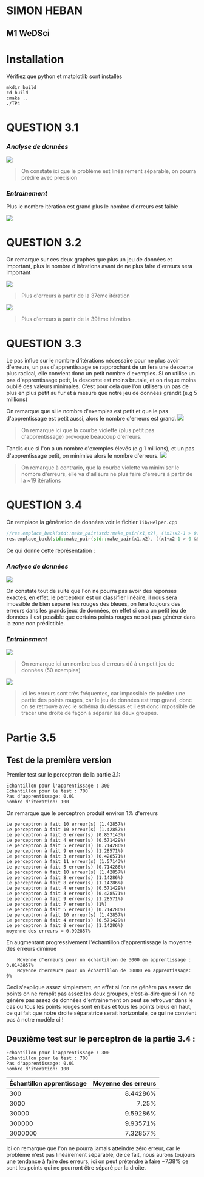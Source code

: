 # SIMON HEBAN
## M1 WeDSci


# Installation

Vérifiez que python et matplotlib sont installés

    mkdir build
    cd build
    cmake ..
    ./TP4


# QUESTION 3.1

### *Analyse de données*
![](answers/plot_points_3_1.png)
> On constate ici que le problème est linéairement séparable, on pourra prédire avec précision 

### *Entrainement*

Plus le nombre itération est grand plus le nombre d'erreurs est faible

![](answers/errorbyitr.png)

# QUESTION 3.2

On remarque sur ces deux graphes que plus un jeu de données et important, plus le nombre d'itérations avant de ne plus faire d'erreurs sera important

![](answers/errorbyexemple_10.png)
> Plus d'erreurs à partir de la 37ème itération

![](answers/errorbyexemple_10000.png)
> Plus d'erreurs à partir de la 39ème itération

# QUESTION 3.3

Le pas influe sur le nombre d'itérations nécessaire pour ne plus avoir d'erreurs, un pas d'apprentissage se rapprochant de un fera une descente plus radical, elle convient donc un petit nombre d'exemples.
Si on utilise un pas d'apprentissage petit, la descente est moins brutale, et on risque moins oublié des valeurs minimales.
C'est pour cela que l'on utilisera un pas de plus en plus petit au fur et à mesure que notre jeu de données grandit (e.g 5 millions)

On remarque que si le nombre d'exemples est petit et que le pas d'apprentissage est petit aussi, alors le nombre d'erreurs est grand.
![](answers/errorbylearning_step_100.png)
> On remarque ici que la courbe violette (plus petit pas d'apprentissage) provoque beaucoup d'erreurs.


Tandis que si l'on a un nombre d'exemples élevés (e.g 1 millions), et un pas d'apprentissage petit, on minimise alors le nombre d'erreurs.
![](answers/errorbylearning_step_100000.png)
> On remarque à contrario, que la courbe violette va minimiser le nombre d'erreurs, elle va d'ailleurs ne plus faire d'erreurs à partir de la ~19 itérations


# QUESTION 3.4

On remplace la génération de données voir le fichier `lib/Helper.cpp`

```cpp
//res.emplace_back(std::make_pair(std::make_pair(x1,x2), ((x1+x2-1 > 0) ? 1 : -1)));
res.emplace_back(std::make_pair(std::make_pair(x1,x2), ((x1+x2-1 > 0 && x2 > 0.5) ? 1 : -1)));
```

Ce qui donne cette représentation :

### *Analyse de données*
![](answers/plot_points_3_4.png)

On constate tout de suite que l'on ne pourra pas avoir des réponses exactes, en effet, le perceptron est un classifier linéaire, il nous sera imossible de bien séparer les rouges des bleues, on fera toujours des erreurs dans les grands jeux de données, en effet si on a un petit jeu de données il est possible que certains points rouges ne soit pas générer dans la zone non prédictible.

### *Entrainement*

![](answers/partie_4_errorbyitr.png)
> On remarque ici un nombre bas d'erreurs dû à un petit jeu de données (50 exemples)

![](answers/partie_4_errorbyexemple_10000.png)
> Ici les erreurs sont très fréquentes, car impossible de prédire une partie des points rouges, car le jeu de données est trop grand, donc on se retrouve avec le schéma du dessus et il est donc impossible de tracer une droite de façon à séparer les deux groupes.


# Partie 3.5

## Test de la première version

Premier test sur le perceptron de la partie 3.1:

```
Echantillon pour l'apprentissage : 300
Echantillon pour le test : 700
Pas d'apprentissage: 0.01
nombre d'itération: 100
```

On remarque que le perceptron produit environ 1% d'erreurs

```
Le perceptron à fait 10 erreur(s) (1.42857%)
Le perceptron à fait 10 erreur(s) (1.42857%)
Le perceptron à fait 6 erreur(s) (0.857143%)
Le perceptron à fait 4 erreur(s) (0.571429%)
Le perceptron à fait 5 erreur(s) (0.714286%)
Le perceptron à fait 9 erreur(s) (1.28571%)
Le perceptron à fait 3 erreur(s) (0.428571%)
Le perceptron à fait 11 erreur(s) (1.57143%)
Le perceptron à fait 5 erreur(s) (0.714286%)
Le perceptron à fait 10 erreur(s) (1.42857%)
Le perceptron à fait 8 erreur(s) (1.14286%)
Le perceptron à fait 8 erreur(s) (1.14286%)
Le perceptron à fait 4 erreur(s) (0.571429%)
Le perceptron à fait 3 erreur(s) (0.428571%)
Le perceptron à fait 9 erreur(s) (1.28571%)
Le perceptron à fait 7 erreur(s) (1%)
Le perceptron à fait 5 erreur(s) (0.714286%)
Le perceptron à fait 10 erreur(s) (1.42857%)
Le perceptron à fait 4 erreur(s) (0.571429%)
Le perceptron à fait 8 erreur(s) (1.14286%)
moyenne des erreurs = 0.992857%
```
En augmentant progressivement l'échantillon d'apprentissage la moyenne des erreurs diminue

```
    Moyenne d'erreurs pour un échantillon de 3000 en apprentissage : 0.0142857%
    Moyenne d'erreurs pour un échantillon de 30000 en apprentissage: 0%
```

Ceci s'explique assez simplement, en effet si l'on ne génère pas assez de points on ne remplit pas assez les deux groupes, c'est-à-dire que si l'on ne génère pas assez de données d'entrainement on peut se retrouver dans le cas ou tous les points rouges sont en bas et tous les points bleus en haut, ce qui fait que notre droite séparatrice serait horizontale, ce qui ne convient pas à notre modèle ci !

## Deuxième test sur le perceptron de la partie 3.4 :

```
Echantillon pour l'apprentissage : 300
Echantillon pour le test : 700
Pas d'apprentissage: 0.01
nombre d'itération: 100
```

| Échantillon apprentissage | Moyenne des erreurs |
| ------------------------- | -------------------:|
| 300 | 8.44286% |
| 3000 | 7.25% |
| 30000 | 9.59286% |
| 300000 | 9.93571% |
| 3000000 | 7.32857% |

Ici on remarque que l'on ne pourra jamais atteindre zéro erreur, car le problème n'est pas linéairement séparable, de ce fait, nous aurons toujours une tendance à faire des erreurs, ici on peut prétendre à faire ~7.38% ce sont les points qui ne pourront être séparé par la droite.